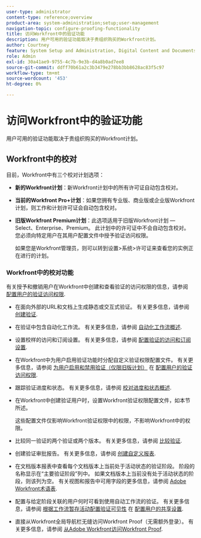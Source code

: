 ```yaml
---
user-type: administrator
content-type: reference;overview
product-area: system-administration;setup;user-management
navigation-topic: configure-proofing-functionality
title: 访问Workfront中的验证功能
description: 用户可用的验证功能取决于贵组织购买的Workfront计划。
author: Courtney
feature: System Setup and Administration, Digital Content and Documents
role: Admin
exl-id: 30a41ae9-9755-4c7b-9e3b-d4a8b0ad7ee8
source-git-commit: ddff70b61a2c3b3479e278bb3bb8628ac83f5c97
workflow-type: tm+mt
source-wordcount: '453'
ht-degree: 0%

---
```


# 访问Workfront中的验证功能

用户可用的验证功能取决于贵组织购买的Workfront计划。

## Workfront中的校对

目前，Workfront中有三个校对计划选项：

* **新的Workfront计划**：新Workfront计划中的所有许可证自动包含校对。
* **当前的Workfront Pro+计划**：如果您拥有专业版、商业版或企业版Workfront计划，则工作和计划许可证会自动包含校对。
* **旧版Workfront Premium计划**：此选项适用于旧版Workfront计划 — Select、Enterprise、Premium。 此计划中的许可证中不会自动包含校对。 您必须向特定用户在其用户配置文件中授予验证访问权限。

  如果您是Workfront管理员，则可以转到设置>系统>许可证来查看您的实例正在进行的计划。

### Workfront中的校对功能

有关授予和撤销用户在Workfront中创建和查看验证的访问权限的信息，请参阅 [配置用户的验证访问权限](../../../administration-and-setup/manage-workfront/configure-proofing/configure-a-users-proofing-access.md).

* 在面向外部的URL和文档上生成静态或交互式验证。 有关更多信息，请参阅 [创建验证](../../../review-and-approve-work/proofing/creating-proofs-within-workfront/create-proofs-in-wf.md).
* 在验证中包含自动化工作流。 有关更多信息，请参阅 [自动化工作流概述](../../../review-and-approve-work/proofing/proofing-overview/automated-workflow.md).
* 设置校样的访问和订阅设置。 有关更多信息，请参阅 [配置验证的访问和订阅设置](../../../review-and-approve-work/proofing/managing-proofs-within-workfront/configure-access-subscription-settings-proof.md).
* 在Workfront中为用户启用验证功能时分配自定义验证权限配置文件。 有关更多信息，请参阅 [为用户启用和禁用验证（仅限旧版计划）](../../../administration-and-setup/manage-workfront/configure-proofing/configure-a-users-proofing-access.md#enabling-and-disabling-proofing-for-a-user) 在 [配置用户的验证访问权限](../../../administration-and-setup/manage-workfront/configure-proofing/configure-a-users-proofing-access.md).
* 跟踪验证进度和状态。 有关更多信息，请参阅 [校对进度和状态概述](../../../review-and-approve-work/proofing/proofing-overview/view-progress-status-proof.md).
* 在Workfront中创建验证用户时，设置Workfront验证权限配置文件，如本节所述。

  这些配置文件仅影响Workfront验证权限中的权限，不影响Workfront中的权限。

* 比较同一验证的两个验证或两个版本。 有关更多信息，请参阅 [比较验证](../../../review-and-approve-work/proofing/reviewing-proofs-within-workfront/review-a-proof/compare-proofs.md).
* 创建验证审批报告。 有关更多信息，请参阅  [创建自定义报表](../../../reports-and-dashboards/reports/creating-and-managing-reports/create-custom-report.md).
* 在文档版本报表中查看每个文档版本上当前处于活动状态的验证阶段。 阶段的名称显示在“主要验证阶段”列中。 如果文档版本上当前没有处于活动状态的阶段，则该列为空。 有关视图和报告中可用字段的更多信息，请参阅 [Adobe Workfront术语表](../../../workfront-basics/navigate-workfront/workfront-navigation/workfront-terminology-glossary.md).
* 配置与给定阶段关联的用户何时可看到使用自动工作流的验证。 有关更多信息，请参阅 [根据工作流暂存活动配置验证可见性](../../../administration-and-setup/manage-workfront/configure-proofing/configure-sharing-settings-users.md#configuring-proof-visibility-based-on-workflow-stage-activity) 在  [配置用户的共享设置](../../../administration-and-setup/manage-workfront/configure-proofing/configure-sharing-settings-users.md).
* 直接从Workfront全局导航栏无缝访问Workfront Proof（无需额外登录）。 有关更多信息，请参阅 [从Adobe Workfront访问Workfront Proof](../../../review-and-approve-work/proofing/managing-proofs-within-workfront/access-wf-proof-in-workfront.md).

<!--
>[!NOTE]
>
>There are some capabilities included in Workfront Proof standalone that are not included in Proofing in Workfront. To learn more, see [Standalone Workfront Proof to Integrated Proofing in Workfront overview](../../../administration-and-setup/manage-workfront/configure-proofing/move-to-proofing-in-workfront.md)
-->
